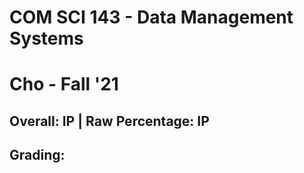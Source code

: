 # COM SCI 143 - Data Management Systems

# Cho - Fall '21

## Overall: IP | Raw Percentage: IP

## Grading:

